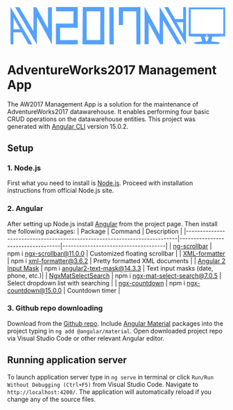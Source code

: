![AW2017MA app logo](/src/assets/images/logo/aw2017ma_app_logo_blue.png)
# AdventureWorks2017 Management App

The AW2017 Management App is a solution for the maintenance of AdventureWorks2017 datawarehouse. It enables performing four basic CRUD operations on the datawarehouse entities. This project was generated with [Angular CLI](https://github.com/angular/angular-cli) version 15.0.2.

## Setup
### 1. Node.js
First what you need to install is [Node.js](https://nodejs.org/). Proceed with installation instructions from official Node.js site.

### 2. Angular
After setting up Node.js install [Angular](https://angular.io/guide/setup-local) from the project page. Then install the following packages:
| Package                                                                   | Command                           | Description                         |
|---------------------------------------------------------------------------|-----------------------------------|-------------------------------------|
| [ng-scrollbar](https://www.npmjs.com/package/ngx-scrollbar)               | npm i ngx-scrollbar@11.0.0        | Customized floating scrollbar       |
| [XML-formatter](https://www.npmjs.com/package/xml-formatter)              | npm i xml-formatter@3.6.2         | Pretty formatted XML documents      |
| [Angular 2 Input Mask](https://www.npmjs.com/package/angular2-text-mask)  | npm i angular2-text-mask@14.3.3   | Text input masks (date, phone, etc.)|
| [NgxMatSelectSearch](https://www.npmjs.com/package/ngx-mat-select-search) | npm i ngx-mat-select-search@7.0.5 | Select dropdown list with searching |
| [ngx-countdown](https://www.npmjs.com/package/ngx-countdown)              | npm i ngx-countdown@15.0.0        | Countdown timer                     |

### 3. Github repo downloading
Download from the [Github repo](https://github.com/kaluzny1995/AdventureWorksApp). Include [Angular Material](https://material.angular.io/guide/getting-started) packages into the project typing in `ng add @angular/material`. Open downloaded project repo via Visual Studio Code or other relevant Angular editor.

## Running application server

To launch application server type in `ng serve` in terminal or click `Run/Run Without Debugging (Ctrl+F5)` from Visual Studio Code. Navigate to `http://localhost:4200/`. The application will automatically reload if you change any of the source files.
